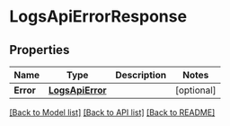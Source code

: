 # LogsApiErrorResponse

## Properties

Name | Type | Description | Notes
------------ | ------------- | ------------- | -------------
**Error** | [**LogsApiError**](LogsAPIError.md) |  | [optional] 

[[Back to Model list]](../README.md#documentation-for-models) [[Back to API list]](../README.md#documentation-for-api-endpoints) [[Back to README]](../README.md)



